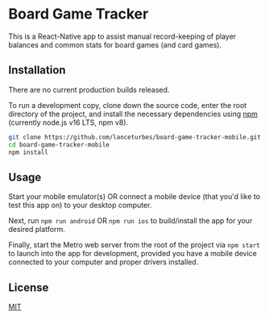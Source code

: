 # Board Game Tracker

This is a React-Native app to assist manual record-keeping of player balances and common stats for board games (and card games).

## Installation

There are no current production builds released.

To run a development copy, clone down the source code, enter the root directory of the project, and install the necessary dependencies using [npm](https://docs.npmjs.com/downloading-and-installing-node-js-and-npm) (currently node.js v16 LTS, npm v8).

```bash
git clone https://github.com/lanceturbes/board-game-tracker-mobile.git
cd board-game-tracker-mobile
npm install
```

## Usage

Start your mobile emulator(s) OR connect a mobile device (that you'd like to test this app on) to your desktop computer.

Next, run `npm run android` OR `npm run ios` to build/install the app for your desired platform.

Finally, start the Metro web server from the root of the project via `npm start` to launch into the app for development, provided you have a mobile device connected to your computer and proper drivers installed.

## License

[MIT](https://choosealicense.com/licenses/mit/)
